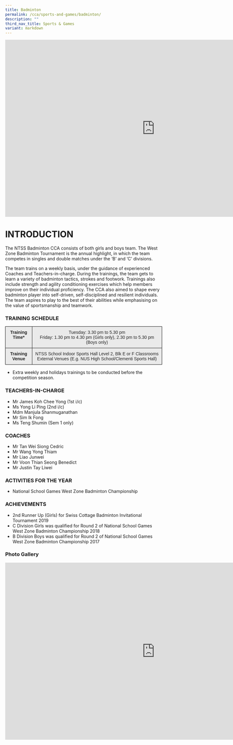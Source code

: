 ```yaml
---
title: Badminton
permalink: /cca/sports-and-games/badminton/
description: ""
third_nav_title: Sports & Games
variant: markdown
---
```

<iframe src="https://docs.google.com/presentation/d/e/2PACX-1vS6MjSpr9fPi4NaEtnx7BEZkaY94AVVGwwbc8PrwYOu1HG-HbOCBx4o-z2v1ZypxSFdwxUlyI8tg8kt/embed?start=false&amp;loop=false&amp;delayms=3000" frameborder="0" width="960" height="569" allowfullscreen="true"></iframe>

# INTRODUCTION

The NTSS Badminton CCA consists of both girls and boys team. The West Zone Badminton Tournament is the annual highlight, in which the team competes in singles and double matches under the ‘B’ and ‘C’ divisions.

The team trains on a weekly basis, under the guidance of experienced Coaches and Teachers-in-charge. During the trainings, the team gets to learn a variety of badminton tactics, strokes and footwork. Trainings also include strength and agility conditioning exercises which help members improve on their individual proficiency. The CCA also aimed to shape every badminton player into self-driven, self-disciplined and resilient individuals. The team aspires to play to the best of their abilities while emphasising on the value of sportsmanship and teamwork.

### TRAINING SCHEDULE

<style type="text/css">
.tg  {border-collapse:collapse;border-spacing:0;}
.tg td{border-color:black;border-style:solid;border-width:1px;font-family:Arial, sans-serif;font-size:14px;
  overflow:hidden;padding:10px 5px;word-break:normal;}
.tg th{border-color:black;border-style:solid;border-width:1px;font-family:Arial, sans-serif;font-size:14px;
  font-weight:normal;overflow:hidden;padding:10px 5px;word-break:normal;}
.tg .tg-n4qt{background-color:#EAEAEA;color:#222;font-weight:bold;text-align:center;vertical-align:top}
.tg .tg-ii8k{background-color:#EAEAEA;color:#222;text-align:center;vertical-align:top}
</style>
<table class="tg">
<thead>
  <tr>
    <th class="tg-n4qt">Training Time*</th>
    <th class="tg-ii8k">Tuesday: 3.30 pm to 5.30 pm<br>Friday: 1.30 pm to 4.30 pm (Girls only), 2.30 pm to 5.30 pm (Boys only)</th>
  </tr>
</thead>
<tbody>
  <tr>
    <td class="tg-n4qt">Training Venue</td>
    <td class="tg-ii8k">NTSS School Indoor Sports Hall Level 2, Blk E or F Classrooms  
External Venues (E.g. NUS High School/Clementi Sports Hall)</td>
  </tr>
</tbody>
</table>

* Extra weekly and holidays trainings to be conducted before the competition season.

### TEACHERS-IN-CHARGE

*   Mr James Koh Chee Yong (1st i/c)
*   Ms Yong Li Ping (2nd i/c)
*   Mdm Manjula Shanmuganathan
*   Mr Sim Ik Fong
*   Ms Teng Shumin (Sem 1 only)

### COACHES

*   Mr Tan Wei Siong Cedric
*   Mr Wang Yong Thiam
*   Mr Liao Junwei&nbsp;
*   Mr Voon Thian Seong Benedict
*   Mr Justin Tay Liwei

### ACTIVITIES FOR THE YEAR


* National School Games West Zone Badminton  Championship

### ACHIEVEMENTS

* 2nd Runner Up (Girls) for Swiss Cottage Badminton Invitational Tournament 2019
* C Division Girls was qualified for Round 2 of National School Games West Zone Badminton Championship 2018
* B Division Boys was qualified for Round 2 of National School Games West Zone Badminton Championship 2017

### Photo Gallery

<iframe src="https://docs.google.com/presentation/d/e/2PACX-1vQyY5H8RFE6r6VgX2lR4i0vVZt4UX-gopUafb1ORR10rABzKDucWAEo1oxqCDQS0u8AnJIYDXqqtsxr/embed?start=false&amp;loop=false&amp;delayms=3000" frameborder="0" width="960" height="569" allowfullscreen="true"></iframe>